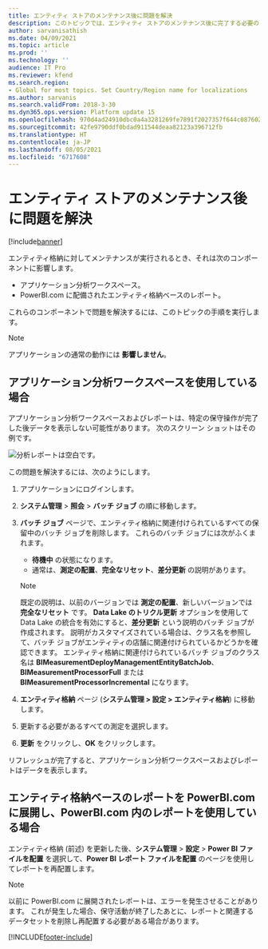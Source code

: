 ```yaml
---
title: エンティティ ストアのメンテナンス後に問題を解決
description: このトピックでは、エンティティ ストアのメンテナンス後に完了する必要のある手順について説明します。
author: sarvanisathish
ms.date: 04/09/2021
ms.topic: article
ms.prod: ''
ms.technology: ''
audience: IT Pro
ms.reviewer: kfend
ms.search.region:
- Global for most topics. Set Country/Region name for localizations
ms.author: sarvanis
ms.search.validFrom: 2018-3-30
ms.dyn365.ops.version: Platform update 15
ms.openlocfilehash: 970d4ad24910dbc0a4a3281269fe7891f2027357f644c08760248e3ed9e58ccc
ms.sourcegitcommit: 42fe9790ddf0bdad911544deaa82123a396712fb
ms.translationtype: HT
ms.contentlocale: ja-JP
ms.lasthandoff: 08/05/2021
ms.locfileid: "6717608"
---
```

# <a name="resolve-issues-after-entity-store-maintenance"></a>エンティティ ストアのメンテナンス後に問題を解決

[!include[banner](../includes/banner.md)]

エンティティ格納に対してメンテナンスが実行されるとき、それは次のコンポーネントに影響します。

- アプリケーション分析ワークスペース。
- PowerBI.com に配備されたエンティティ格納ベースのレポート。

これらのコンポーネントで問題を解決するには、このトピックの手順を実行します。

> [!NOTE]
> アプリケーションの通常の動作には **影響しません**。

## <a name="if-you-are-using-application-analytical-workspaces"></a>アプリケーション分析ワークスペースを使用している場合

アプリケーション分析ワークスペースおよびレポートは、特定の保守操作が完了した後データを表示しない可能性があります。 次のスクリーン ショットはその例です。

![分析レポートは空白です。](media/blank-powerbi.png)

この問題を解決するには、次のようにします。

1. アプリケーションにログインします。
2. **システム管理** > **照会** > **バッチ ジョブ** の順に移動します。
3. **バッチ ジョブ** ページで、エンティティ格納に関連付けられているすべての保留中のバッチ ジョブを削除します。 これらのバッチ ジョブには次がふくまれます。

    - **待機中** の状態になります。
    - 通常は、**測定の配置**、**完全なリセット**、**差分更新** の説明があります。

    > [!NOTE]
    > 既定の説明は、以前のバージョンでは **測定の配置**、新しいバージョンでは **完全なリセット** です。 **Data Lake のトリクル更新** オプションを使用して Data Lake の統合を有効にすると、**差分更新** という説明のバッチ ジョブが作成されます。 説明がカスタマイズされている場合は、クラス名を参照して、バッチ ジョブがエンティティの店舗に関連付けられているかどうかを確認できます。 エンティティ格納に関連付けられているバッチ ジョブのクラス名は **BIMeasurementDeployManagementEntityBatchJob**、**BIMeasurementProcessorFull** または **BIMeasurementProcessorIncremental** になります。

4. **エンティティ格納** ページ (**システム管理 \> 設定 \> エンティティ格納**) に移動します。
5. 更新する必要があるすべての測定を選択します。
6. **更新** をクリックし、**OK** をクリックします。

リフレッシュが完了すると、アプリケーション分析ワークスペースおよびレポートはデータを表示します。

## <a name="if-you-have-deployed-entity-store-based-reports-to-powerbicom-and-are-using-the-reports-within-powerbicom"></a>エンティティ格納ベースのレポートを PowerBI.com に展開し、PowerBI.com 内のレポートを使用している場合

エンティティ格納 (前述) を更新した後、**システム管理** \> **設定** \> **Power BI ファイルを配置** を選択して、**Power BI レポート ファイルを配置** のページを使用してレポートを再配置します。

> [!NOTE]
> 以前に PowerBI.com に展開されたレポートは、エラーを発生させることがあります。 これが発生した場合、保守活動が終了したあとに、レポートと関連するデータセットを削除し再配置する必要がある場合があります。


[!INCLUDE[footer-include](../../../includes/footer-banner.md)]
